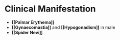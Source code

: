 # Clinical Manifestation
- **[[Palmar Erythema]]**
- **[[Gynaecomastia]]** and **[[Hypogonadism]]** in male 
- **[[Spider Nevi]]**